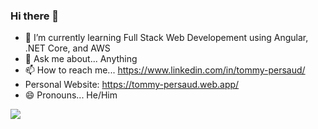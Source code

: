 ### Hi there 👋

- 🌱 I’m currently learning Full Stack Web Developement using Angular, .NET Core, and AWS
- 💬 Ask me about... Anything
- 📫 How to reach me... https://www.linkedin.com/in/tommy-persaud/
- Personal Website: https://tommy-persaud.web.app/
- 😄 Pronouns... He/Him

<img src = "https://github-readme-stats.vercel.app/api?username=tpersaud27&&show_icons=true&title_color=ffffff&icon_color=bb2acf&text_color=daf7dc&bg_color=151515">
